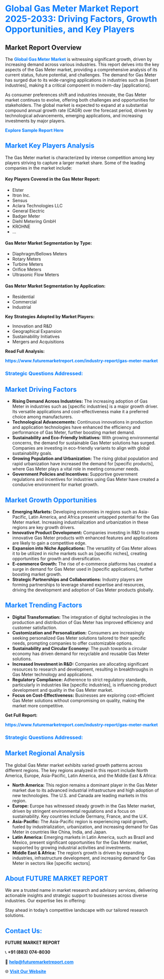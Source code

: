 <h1 style="color: #007BFF;">Global Gas Meter Market Report 2025-2033: Driving Factors, Growth Opportunities, and Key Players</h1>

<section id="overview">
<h2>Market Report Overview</h2>
<p>The <a href="https://www.futuremarketreport.com/industry-report/gas-meter-market" style="color: #007BFF; text-decoration: none;"><strong>Global Gas Meter Market</strong></a> is witnessing significant growth, driven by increasing demand across various industries. This report delves into the key aspects of the Gas Meter market, providing a comprehensive analysis of its current status, future potential, and challenges. The demand for Gas Meter has surged due to its wide-ranging applications in industries such as [insert industries], making it a critical component in modern-day [applications].</p>
<p>As consumer preferences shift and industries innovate, the Gas Meter market continues to evolve, offering both challenges and opportunities for stakeholders. The global market is expected to expand at a substantial compound annual growth rate (CAGR) over the forecast period, driven by technological advancements, emerging applications, and increasing investments by major players.</p>
</section>

<section id="overview">
<p><a href="https://www.futuremarketreport.com/request-sample/reportId=96617" style="color: #007BFF; text-decoration: none;"><strong>Explore Sample Report Here</strong></a></p>
</section>

<section id="key-players">
<h2 style="color: #007BFF;">Market Key Players Analysis</h2>
<p>The Gas Meter market is characterized by intense competition among key players striving to capture a larger market share. Some of the leading companies in the market include:</p>
<h4>Key Players Covered in the Gas Meter Report:</h4>
<ul><li>Elster</li><li>Itron Inc.</li><li>Sensus</li><li>Aclara Technologies LLC</li><li>General Electric</li><li>Badger Meter</li><li>Diehl Metering GmbH</li><li>KROHNE</li><li>...</li></ul>
<h4>Gas Meter Market Segmentation by Type:</h4>
<ul><li>Diaphragm/Bellows Meters</li><li>Rotary Meters</li><li>Turbine Meters</li><li>Orifice Meters</li><li>Ultrasonic Flow Meters</li></ul>

<h4>Gas Meter Market Segmentation by Application:</h4>
<ul><li>Residential</li><li>Commercial</li><li>Industrial</li></ul>
<p><strong>Key Strategies Adopted by Market Players:</strong></p>
<ul>
<li>Innovation and R&D</li>
<li>Geographical Expansion</li>
<li>Sustainability Initiatives</li>
<li>Mergers and Acquisitions</li>
</ul>
</section>

<section>
<p><strong>Read Full Analysis: </strong></p><a href="https://www.futuremarketreport.com/industry-report/gas-meter-market" style="color: #007BFF; text-decoration: none;"><strong>https://www.futuremarketreport.com/industry-report/gas-meter-market</strong></a>
<h3 style="color: #007BFF;">Strategic Questions Addressed:</h3>
</section>

<section id="driving-factors">
<h2 style="color: #007BFF;">Market Driving Factors</h2>
<ul>
<li><strong>Rising Demand Across Industries:</strong> The increasing adoption of Gas Meter in industries such as [specific industries] is a major growth driver. Its versatile applications and cost-effectiveness make it a preferred choice among manufacturers.</li>
<li><strong>Technological Advancements:</strong> Continuous innovations in production and application technologies have enhanced the efficiency and performance of Gas Meter, further boosting market demand.</li>
<li><strong>Sustainability and Eco-Friendly Initiatives:</strong> With growing environmental concerns, the demand for sustainable Gas Meter solutions has surged. Companies are investing in eco-friendly variants to align with global sustainability goals.</li>
<li><strong>Growing Population and Urbanization:</strong> The rising global population and rapid urbanization have increased the demand for [specific products], where Gas Meter plays a vital role in meeting consumer needs.</li>
<li><strong>Government Policies and Incentives:</strong> Supportive government regulations and incentives for industries using Gas Meter have created a conducive environment for market growth.</li>
</ul>
</section>

<section id="growth-opportunities">
<h2 style="color: #007BFF;">Market Growth Opportunities</h2>
<ul>
<li><strong>Emerging Markets:</strong> Developing economies in regions such as Asia-Pacific, Latin America, and Africa present untapped potential for the Gas Meter market. Increasing industrialization and urbanization in these regions are key growth drivers.</li>
<li><strong>Innovative Product Development:</strong> Companies investing in R&D to create innovative Gas Meter products with enhanced features and applications are likely to gain a competitive edge.</li>
<li><strong>Expansion into Niche Applications:</strong> The versatility of Gas Meter allows it to be utilized in niche markets such as [specific niches], creating opportunities for growth and diversification.</li>
<li><strong>E-commerce Growth:</strong> The rise of e-commerce platforms has created a surge in demand for Gas Meter used in [specific applications], further boosting market growth.</li>
<li><strong>Strategic Partnerships and Collaborations:</strong> Industry players are forming partnerships to leverage shared expertise and resources, driving the development and adoption of Gas Meter products globally.</li>
</ul>
</section>

<section id="trending-factors">
<h2 style="color: #007BFF;">Market Trending Factors</h2>
<ul>
<li><strong>Digital Transformation:</strong> The integration of digital technologies in the production and distribution of Gas Meter has improved efficiency and customer satisfaction.</li>
<li><strong>Customization and Personalization:</strong> Consumers are increasingly seeking personalized Gas Meter solutions tailored to their specific needs, prompting companies to offer customizable options.</li>
<li><strong>Sustainability and Circular Economy:</strong> The push towards a circular economy has driven demand for recyclable and reusable Gas Meter solutions.</li>
<li><strong>Increased Investment in R&D:</strong> Companies are allocating significant resources to research and development, resulting in breakthroughs in Gas Meter technology and applications.</li>
<li><strong>Regulatory Compliance:</strong> Adherence to strict regulatory standards, particularly in industries like [specific industries], is influencing product development and quality in the Gas Meter market.</li>
<li><strong>Focus on Cost-Effectiveness:</strong> Businesses are exploring cost-efficient Gas Meter solutions without compromising on quality, making the market more competitive.</li>
</ul>
</section>

<section>
<p><strong>Get Full Report: </strong></p><a href="https://www.futuremarketreport.com/industry-report/gas-meter-market" style="color: #007BFF; text-decoration: none;"><strong>https://www.futuremarketreport.com/industry-report/gas-meter-market</strong></a>
<h3 style="color: #007BFF;">Strategic Questions Addressed:</h3>
</section>


<section id="regional-analysis">
<h2 style="color: #007BFF;">Market Regional Analysis</h2>
<p>The global Gas Meter market exhibits varied growth patterns across different regions. The key regions analyzed in this report include North America, Europe, Asia-Pacific, Latin America, and the Middle East & Africa:</p>
<ul>
<li><strong>North America:</strong> This region remains a dominant player in the Gas Meter market due to its advanced industrial infrastructure and high adoption of new technologies. The U.S. and Canada are leading markets in this region.</li>
<li><strong>Europe:</strong> Europe has witnessed steady growth in the Gas Meter market, driven by stringent environmental regulations and a focus on sustainability. Key countries include Germany, France, and the U.K.</li>
<li><strong>Asia-Pacific:</strong> The Asia-Pacific region is experiencing rapid growth, fueled by industrialization, urbanization, and increasing demand for Gas Meter in countries like China, India, and Japan.</li>
<li><strong>Latin America:</strong> Emerging markets in Latin America, such as Brazil and Mexico, present significant opportunities for the Gas Meter market, supported by growing industrial activities and investments.</li>
<li><strong>Middle East & Africa:</strong> The region’s growth is driven by expanding industries, infrastructure development, and increasing demand for Gas Meter in sectors like [specific sectors].</li>
</ul>
</section>

<footer>
<h2 style="color: #007BFF;">About FUTURE MARKET REPORT</h2>
<p>We are a trusted name in market research and advisory services, delivering actionable insights and strategic support to businesses across diverse industries. Our expertise lies in offering:</p>

<p>Stay ahead in today’s competitive landscape with our tailored research solutions.</p>

<h2 style="color: #007BFF;">Contact Us:</h2>
<p><strong>FUTURE MARKET REPORT</strong></p>
<p>📞 <strong>+91 (883) 074-8030</strong></p>
<p>📧 <strong><a href="mailto:help@futuremarketreport.com" style="color: #007BFF;">help@futuremarketreport.com</a></strong></p>
<p>🌐 <strong><a href="https://www.futuremarketreport.com/" style="color: #007BFF;">Visit Our Website</a></strong></p>
</footer>